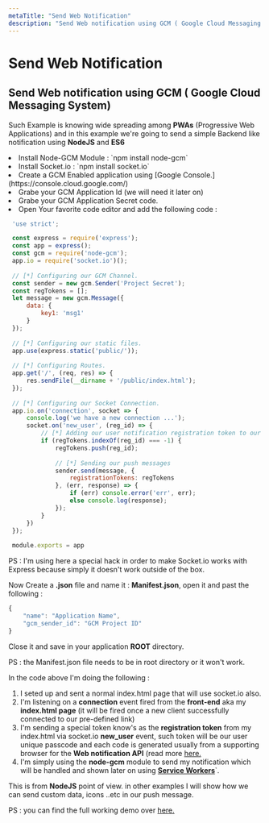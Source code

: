 ```yaml
---
metaTitle: "Send Web Notification"
description: "Send Web notification using GCM ( Google Cloud Messaging System)"
---
```


# Send Web Notification



## Send Web notification using GCM ( Google Cloud Messaging System)


Such Example is knowing wide spreading among **PWAs** (Progressive Web Applications) and in this example we're going to send a simple Backend like notification using **NodeJS** and **ES6**

<li>
Install Node-GCM Module : `npm install node-gcm`
</li>
<li>
Install Socket.io : `npm install socket.io`
</li>
<li>
Create a GCM Enabled application using [Google Console.](https://console.cloud.google.com/)
</li>
<li>
Grabe your GCM Application Id (we will need it later on)
</li>
<li>
Grabe your GCM Application Secret code.
</li>
<li>
Open Your favorite code editor and add the following code :

```js
 'use strict';

 const express = require('express');
 const app = express();
 const gcm = require('node-gcm');
 app.io = require('socket.io')();
 
 // [*] Configuring our GCM Channel.
 const sender = new gcm.Sender('Project Secret');
 const regTokens = [];
 let message = new gcm.Message({
     data: {
         key1: 'msg1'
     }
 });
 
 // [*] Configuring our static files.
 app.use(express.static('public/'));
 
 // [*] Configuring Routes.
 app.get('/', (req, res) => {
     res.sendFile(__dirname + '/public/index.html');
 });
 
 // [*] Configuring our Socket Connection.
 app.io.on('connection', socket => {
     console.log('we have a new connection ...');
     socket.on('new_user', (reg_id) => {
         // [*] Adding our user notification registration token to our list typically hided in a secret place.
         if (regTokens.indexOf(reg_id) === -1) {
             regTokens.push(reg_id);
 
             // [*] Sending our push messages
             sender.send(message, {
                 registrationTokens: regTokens
             }, (err, response) => {
                 if (err) console.error('err', err);
                 else console.log(response);
             });
         }
     })
 });
  
 module.exports = app

```


</li>

> 
<p>PS : I'm using here a special hack in order to make Socket.io works
with Express because simply it doesn't work outside of the box.</p>


Now Create a **.json** file and name it : **Manifest.json**, open it and past the following :

```js
{
    "name": "Application Name",
    "gcm_sender_id": "GCM Project ID"
}

```

Close it and save in your application **ROOT** directory.

> 
PS : the Manifest.json file needs to be in root directory or it won't work.


In the code above I'm doing the following :

1. I seted up and sent a normal index.html page that will use socket.io also.
1. I'm listening on a **connection** event fired from the **front-end** aka my **index.html page** (it will be fired once a new client successfully connected to our pre-defined link)
1. I'm sending a special token know's as the **registration token** from my index.html via socket.io **new_user** event, such token will be our user unique passcode and each code is generated usually from a supporting browser for the **Web notification API** (read more [here.](https://developer.mozilla.org/en/docs/Web/API/notification)
1. I'm simply using the **node-gcm** module to send my notification which will be handled and shown later on using [**Service Workers**](https://developer.mozilla.org/en-US/docs/Web/API/Service_Worker_API)`.

This is from **NodeJS** point of view. in other examples I will show how we can send custom data, icons ..etc in our push message.

> 
PS : you can find the full working demo over [here.](https://github.com/houssem-yahiaoui/webpush-notification)


